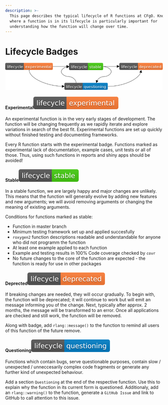 ```yaml
---
description: >-
  This page describes the typical lifecycle of R functions at CFgO. Knowing
  where a function is in its lifecycle is particularly important for
  understanding how the function will change over time.
---
```


# Lifecycle Badges

![CFgO Lifecycle Stages](.gitbook/assets/bild1.png)

#### Experimental![](.gitbook/assets/lifecycle-experimental.svg) <a id="experimental"></a>

An experimental function is in the very early stages of development. The function will be changing frequently as we rapidly iterate and explore variations in search of the best fit. Experimental functions are set up quickly without finished testing and documenting frameworks.

Every R function starts with the experimental badge. Functions marked as experimental lack of documentation, example cases, unit tests or all of those. Thus, using such functions in reports and shiny apps should be avoided!

#### Stable![](.gitbook/assets/lifecycle-stable.svg) <a id="stable"></a>

In a stable function, we are largely happy and major changes are unlikely. This means that the function will generally evolve by adding new features and new arguments; we will avoid removing arguments or changing the meaning of existing arguments.

Conditions for functions marked as stable:

* Function in master branch
* Minimum testing framework set up and applied succesfully
* `roxygen2` function descriptions readable and understandable for anyone who did not programm the function
* At least one example applied to each function
* Example and testing results in 100% Code coverage checked by `covr`
* No future changes to the core of the function are expected - the function is ready for use in other packages

#### Deprected![](.gitbook/assets/lifecycle-deprecated%20%281%29.svg) <a id="archived"></a>

If breaking changes are needed, they will occur gradually. To begin with, the function will be deprecated; it will continue to work but will emit an message informing you of the change. Next, typically after approx. 2 months, the message will be transformed to an error. Once all applications are checked and still work, the function will be removed.

Along with badge, add `rlang::message()` to the function to remind all users of this function of the future remove. 

#### Questioning![](.gitbook/assets/lifecycle-questioning.svg) <a id="questioning"></a>

Functions which contain bugs, serve questionable purposes, contain slow / unexpected / unneccesarily complex code fragments or generate any further kind of unexpected behaviour.

Add a section `Questioning` at the end of the respective function. Use this to explain why the function in its current form is questioned. Additionaly, add an `rlang::warning()` to the function, generate a `GitHub Issue` and link to GitHub to call attention to this issue.

